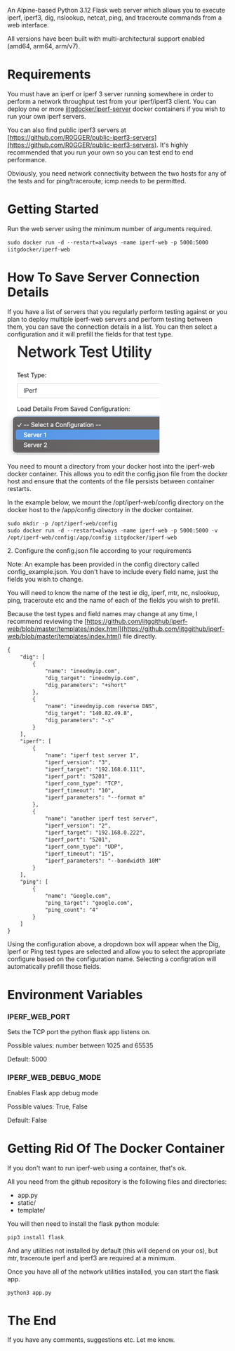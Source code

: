An Alpine-based Python 3.12 Flask web server which allows you to execute iperf, iperf3, dig, nslookup, netcat, ping, and traceroute commands from a web interface.

All versions have been built with multi-architectural support enabled (amd64, arm64, arm/v7).

# Requirements

You must have an iperf or iperf 3 server running somewhere in order to perform a network throughput test from your iperf/iperf3 client. You can deploy one or more [iitgdocker/iperf-server](https://hub.docker.com/r/iitgdocker/iperf-server) docker containers if you wish to run your own iperf servers.

You can also find public iperf3 servers at [https://github.com/R0GGER/public-iperf3-servers](https://github.com/R0GGER/public-iperf3-servers). It's highly recommended that you run your own so you can test end to end performance.

Obviously, you need network connectivity between the two hosts for any of the tests and for ping/traceroute; icmp needs to be permitted.

# Getting Started

Run the web server using the minimum number of arguments required.

```
sudo docker run -d --restart=always -name iperf-web -p 5000:5000 iitgdocker/iperf-web
```

# How To Save Server Connection Details

If you have a list of servers that you regularly perform testing against or you plan to deploy multiple iperf-web servers and perform testing between them, you can save the connection details in a list. You can then select a configuration and it will prefill the fields for that test type.

![Server Configuration Details](https://github.com/iitggithub/iperf-web/blob/master/NTU_Server_Details.png?raw=true)

You need to mount a directory from your docker host into the iperf-web docker container. This allows you to edit the config.json file from the docker host and ensure that the contents of the file persists between container restarts.

In the example below, we mount the /opt/iperf-web/config directory on the docker host to the /app/config directory in the docker container.

```
sudo mkdir -p /opt/iperf-web/config
sudo docker run -d --restart=always -name iperf-web -p 5000:5000 -v /opt/iperf-web/config:/app/config iitgdocker/iperf-web
```

2\. Configure the config.json file according to your requirements

Note: An example has been provided in the config directory called config_example.json. You don't have to include every field name, just the fields you wish to change.

You will need to know the name of the test ie dig, iperf, mtr, nc, nslookup, ping, traceroute etc and the name of each of the fields you wish to prefill.

Because the test types and field names may change at any time, I recommend reviewing the [https://github.com/iitggithub/iperf-web/blob/master/templates/index.html](https://github.com/iitggithub/iperf-web/blob/master/templates/index.html) file directly.

```
{
    "dig": [
        {
            "name": "ineedmyip.com",
            "dig_target": "ineedmyip.com",
            "dig_parameters": "+short"
        },
        {
            "name": "ineedmyip.com reverse DNS",
            "dig_target": "140.82.49.8",
            "dig_parameters": "-x"
        }
    ],
    "iperf": [
        {
            "name": "iperf test server 1",
            "iperf_version": "3",
            "iperf_target": "192.168.0.111",
            "iperf_port": "5201",
            "iperf_conn_type": "TCP",
            "iperf_timeout": "10",
            "iperf_parameters": "--format m"
        },
        {
            "name": "another iperf test server",
            "iperf_version": "2",
            "iperf_target": "192.168.0.222",
            "iperf_port": "5201",
            "iperf_conn_type": "UDP",
            "iperf_timeout": "15",
            "iperf_parameters": "--bandwidth 10M"
        }
    ],
    "ping": [
        {
            "name": "Google.com",
            "ping_target": "google.com",
            "ping_count": "4"
        }
    ]
}
```

Using the configuration above, a dropdown box will appear when the Dig, Iperf or Ping test types are selected and allow you to select the appropriate configure based on the configuration name. Selecting a configration will automatically prefill those fields.

# Environment Variables

### IPERF\_WEB\_PORT

Sets the TCP port the python flask app listens on.

Possible values: number between 1025 and 65535

Default: 5000

### IPERF\_WEB\_DEBUG\_MODE

Enables Flask app debug mode

Possible values: True, False

Default: False

# Getting Rid Of The Docker Container

If you don't want to run iperf-web using a container, that's ok.

All you need from the github repository is the following files and directories:

 * app.py
 * static/
 * template/

You will then need to install the flask python module:

```
pip3 install flask
```

And any utilities not installed by default (this will depend on your os), but mtr, traceroute iperf and iperf3 are required at a minimum.

Once you have all of the network utilities installed, you can start the flask app.

```
python3 app.py
```

# The End

If you have any comments, suggestions etc. Let me know.
